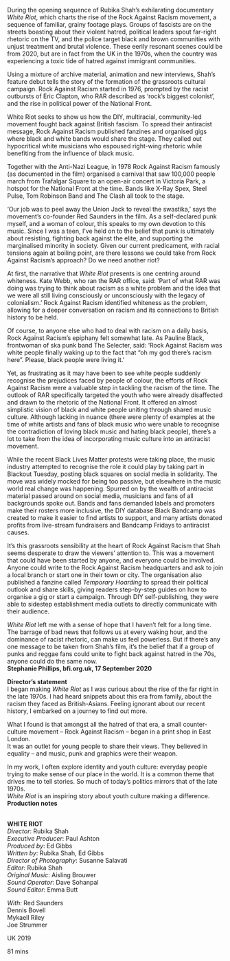 

During the opening sequence of Rubika Shah’s exhilarating documentary _White Riot_, which charts the rise of the Rock Against Racism movement, a sequence of familiar, grainy footage plays. Groups of fascists are on the streets boasting about their violent hatred, political leaders spout far-right rhetoric on the TV, and the police target black and brown communities with unjust treatment and brutal violence. These eerily resonant scenes could be from 2020, but are in fact from the UK in the 1970s, when the country was experiencing a toxic tide of hatred against immigrant communities.

Using a mixture of archive material, animation and new interviews, Shah’s feature debut tells the story of the formation of the grassroots cultural campaign. Rock Against Racism started in 1976, prompted by the racist outbursts of Eric Clapton, who RAR described as ‘rock’s biggest colonist’, and the rise in political power of the National Front.

White Riot seeks to show us how the DIY, multiracial, community-led movement fought back against British fascism. To spread their antiracist message, Rock Against Racism published fanzines and organised gigs where black and white bands would share the stage. They called out hypocritical white musicians who espoused right-wing rhetoric while benefiting from the influence of black music.

Together with the Anti-Nazi League, in 1978 Rock Against Racism famously (as documented in the film) organised a carnival that saw 100,000 people march from Trafalgar Square to an open-air concert in Victoria Park, a hotspot for the National Front at the time. Bands like X-Ray Spex, Steel Pulse, Tom Robinson Band and The Clash all took to the stage.

‘Our job was to peel away the Union Jack to reveal the swastika,’ says the movement’s co-founder Red Saunders in the film. As a self-declared punk myself, and a woman of colour, this speaks to my own devotion to this music. Since I was a teen, I’ve held on to the belief that punk is ultimately about resisting, fighting back against the elite, and supporting the marginalised minority in society. Given our current predicament, with racial tensions again at boiling point, are there lessons we could take from Rock Against Racism’s approach? Do we need another riot?

At first, the narrative that _White Riot_ presents is one centring around whiteness. Kate Webb, who ran the RAR office, said: ‘Part of what RAR was doing was trying to think about racism as a white problem and the idea that we were all still living consciously or unconsciously with the legacy of colonialism.’ Rock Against Racism identified whiteness as the problem, allowing for a deeper conversation on racism and its connections to British history to be held.

Of course, to anyone else who had to deal with racism on a daily basis, Rock Against Racism’s epiphany felt somewhat late. As Pauline Black, frontwoman of ska punk band The Selecter, said: ‘Rock Against Racism was white people finally waking up to the fact that “oh my god there’s racism here”. Please, black people were living it.’

Yet, as frustrating as it may have been to see white people suddenly recognise the prejudices faced by people of colour, the efforts of Rock Against Racism were a valuable step in tackling the racism of the time. The outlook of RAR specifically targeted the youth who were already disaffected and drawn to the rhetoric of the National Front. It offered an almost simplistic vision of black and white people uniting through shared music culture. Although lacking in nuance (there were plenty of examples at the time of white artists and fans of black music who were unable to recognise the contradiction of loving black music and hating black people), there’s a lot to take from the idea of incorporating music culture into an antiracist movement.

While the recent Black Lives Matter protests were taking place, the music industry attempted to recognise the role it could play by taking part in Blackout Tuesday, posting black squares on social media in solidarity. The move was widely mocked for being too passive, but elsewhere in the music world real change was happening. Spurred on by the wealth of antiracist material passed around on social media, musicians and fans of all backgrounds spoke out. Bands and fans demanded labels and promoters make their rosters more inclusive, the DIY database Black Bandcamp was created to make it easier to find artists to support, and many artists donated profits from live-stream fundraisers and Bandcamp Fridays to antiracist causes.

It’s this grassroots sensibility at the heart of Rock Against Racism that Shah seems desperate to draw the viewers’ attention to. This was a movement that could have been started by anyone, and everyone could be involved. Anyone could write to the Rock Against Racism headquarters and ask to join a local branch or start one in their town or city. The organisation also published a fanzine called _Temporary Hoarding_ to spread their political outlook and share skills, giving readers step-by-step guides on how to organise a gig or start a campaign. Through DIY self-publishing, they were able to sidestep establishment media outlets to directly communicate with their audience.

_White Riot_ left me with a sense of hope that I haven’t felt for a long time.  
The barrage of bad news that follows us at every waking hour, and the dominance of racist rhetoric, can make us feel powerless. But if there’s any one message to be taken from Shah’s film, it’s the belief that if a group of punks and reggae fans could unite to fight back against hatred in the 70s, anyone could do the same now.  
**Stephanie Phillips, bfi.org.uk, 17 September 2020**

**Director’s statement**  
I began making _White Riot_ as I was curious about the rise of the far right in the late 1970s. I had heard snippets about this era from family, about the racism they faced as British-Asians. Feeling ignorant about our recent history, I embarked on a journey to find out more.

What I found is that amongst all the hatred of that era, a small counter-culture movement – Rock Against Racism – began in a print shop in East London.  
It was an outlet for young people to share their views. They believed in equality – and music, punk and graphics were their weapon.

In my work, I often explore identity and youth culture: everyday people trying to make sense of our place in the world. It is a common theme that drives me to tell stories. So much of today’s politics mirrors that of the late 1970s.  
_White Riot_ is an inspiring story about youth culture making a difference.  
**Production notes**
<br><br>

**WHITE RIOT**  
_Director_: Rubika Shah  
_Executive Producer_: Paul Ashton  
_Produced by_: Ed Gibbs  
_Written by_: Rubika Shah, Ed Gibbs  
_Director of Photography_: Susanne Salavati  
_Editor_: Rubika Shah  
_Original Music_: Aisling Brouwer  
_Sound Operator_: Dave Sohanpal  
_Sound Editor_: Emma Butt

_With:_
Red Saunders  
Dennis Bovell  
Mykaell Riley  
Joe Strummer

UK 2019

81 mins
<!--stackedit_data:
eyJoaXN0b3J5IjpbMTg3NjIyMjYxXX0=
-->